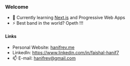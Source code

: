 ### Welcome

- 🌱 Currently learning [Next.js](https://nextjs.org/) and Progressive Web Apps
- ⚡ Best band in the world? Opeth !!!

#### Links
- Personal Website: [hanifrev.me](http://hanifrev.me/)
- LinkedIn: https://www.linkedin.com/in/faishal-hanif7
- 📫 E-mail: [hanifrev@gmail.com](mailto:hanifrev@gmail.com)

<!-- [![Top Langs](https://github-readme-stats.vercel.app/api/top-langs/?username=hanifrev)](https://github.com/anuraghazra/github-readme-stats) -->
<!--
**hanifrev/hanifrev** is a ✨ _special_ ✨ repository because its `README.md` (this file) appears on your GitHub profile.

Here are some ideas to get you started:

- 🔭 I’m currently working on ...
- 🌱 I’m currently learning ...
- 👯 I’m looking to collaborate on ...
- 🤔 I’m looking for help with ...
- 💬 Ask me about ...
- 📫 How to reach me: ...
- 😄 Pronouns: ...
- ⚡ Fun fact: ...
-->
